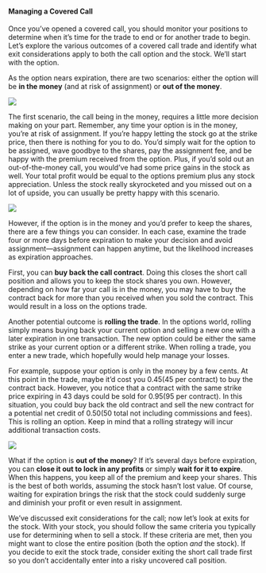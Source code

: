 #### Managing a Covered Call

Once you’ve opened a covered call, you should monitor your positions to determine when it’s time for the trade to end or for another trade to begin. Let’s explore the various outcomes of a covered call trade and identify what exit considerations apply to both the call option and the stock. We’ll start with the option.

As the option nears expiration, there are two scenarios: either the option will be  **in the money**  (and at risk of assignment) or  **out of the money**.

![](https://education.ameritrade.com/content/cms/images/BDTO_Lesson_4.60.01.jpg)

The first scenario, the call being in the money, requires a little more decision making on your part. Remember, any time your option is in the money, you’re at risk of assignment. If you’re happy letting the stock go at the strike price, then there is nothing for you to do. You’d simply wait for the option to be assigned, wave goodbye to the shares, pay the assignment fee, and be happy with the premium received from the option. Plus, if you’d sold out an out-of-the-money call, you would’ve had some price gains in the stock as well. Your total profit would be equal to the options premium plus any stock appreciation. Unless the stock really skyrocketed and you missed out on a lot of upside, you can usually be pretty happy with this scenario.

![](https://education.ameritrade.com/content/cms/images/BDTO_Lesson_4.60.02.jpg)

However, if the option is in the money and you’d prefer to keep the shares, there are a few things you can consider. In each case, examine the trade four or more days before expiration to make your decision and avoid assignment—assignment can happen anytime, but the likelihood increases as expiration approaches.

First, you can  **buy back the call contract**. Doing this closes the short call position and allows you to keep the stock shares you own. However, depending on how far your call is in the money, you may have to buy the contract back for more than you received when you sold the contract. This would result in a loss on the options trade.

Another potential outcome is  **rolling the trade**. In the options world, rolling simply means buying back your current option and selling a new one with a later expiration in one transaction. The new option could be either the same strike as your current option or a different strike. When rolling a trade, you enter a new trade, which hopefully would help manage your losses.

For example, suppose your option is only in the money by a few cents. At this point in the trade, maybe it’d cost you $0.45 ($45 per contract) to buy the contract back. However, you notice that a contract with the same strike price expiring in 43 days could be sold for $0.95 ($95 per contract). In this situation, you could buy back the old contract and sell the new contract for a potential net credit of $0.50 ($50 total not including commissions and fees). This is rolling an option. Keep in mind that a rolling strategy will incur additional transaction costs.

![](https://education.ameritrade.com/content/cms/images/BDTO_Lesson_4.60.03.jpg)

What if the option is  **out of the money**? If it’s several days before expiration, you can  **close it out to lock in any profits**  or simply  **wait for it to expire**. When this happens, you keep all of the premium and keep your shares. This is the best of both worlds, assuming the stock hasn’t lost value. Of course, waiting for expiration brings the risk that the stock could suddenly surge and diminish your profit or even result in assignment.

We’ve discussed exit considerations for the call; now let’s look at exits for the stock. With your stock, you should follow the same criteria you typically use for determining when to sell a stock. If these criteria are met, then you might want to close the entire position (both the option  _and_  the stock). If you decide to exit the stock trade, consider exiting the short call trade first so you don’t accidentally enter into a risky uncovered call position.


<!--stackedit_data:
eyJoaXN0b3J5IjpbLTE5MzkyNTcyMDhdfQ==
-->